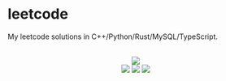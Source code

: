 # leetcode
My leetcode solutions in C++/Python/Rust/MySQL/TypeScript.

<div align="center">
<br/>
<img src="https://img.shields.io/badge/Solved-766/3278%20=%2023%25-blue.svg?style=flat-square" />
<br/>
<img src="https://img.shields.io/badge/Easy-303/823-5CB85D.svg?style=flat-square" />
<img src="https://img.shields.io/badge/Medium-364/1715-F0AE4E.svg?style=flat-square" />
<img src="https://img.shields.io/badge/Hard-99/740-D95450.svg?style=flat-square" />
</div>